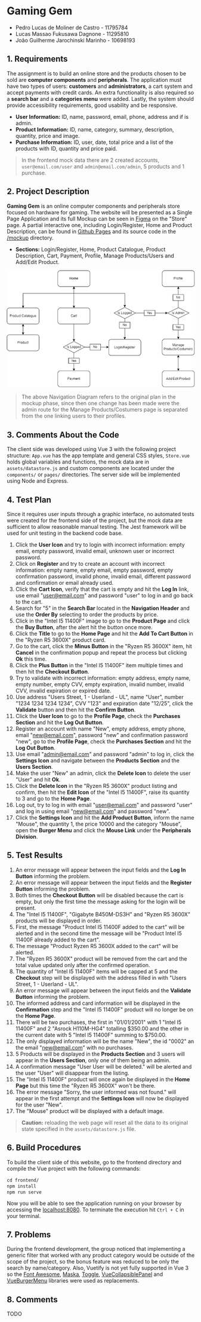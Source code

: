 # Gaming Gem

- Pedro Lucas de Moliner de Castro - 11795784
- Lucas Massao Fukusawa Dagnone - 11295810
- João Guilherme Jarochinski Marinho - 10698193


## 1. Requirements

The assignment is to build an online store and the products chosen to be sold are **computer components** and **peripherals**. The application must have two types of users: **customers** and **administrators**, a cart system and accept payments with credit cards. An extra functionality is also required so a **search bar** and a **categories menu** were added. Lastly, the system should provide accessibility requirements, good usability and be responsive.

- **User Information:** ID, name, password, email, phone, address and if is admin.
- **Product Information:** ID, name, category, summary, description, quantity, price and image.
- **Purchase Information:** ID, user, date, total price and a list of the products with ID, quantity and price paid.

> In the frontend mock data there are 2 created accounts, `user@email.com/user` and `admin@email.com/admin`, 5 products and 1 purchase.


## 2. Project Description

**Gaming Gem** is an online computer components and peripherals store focused on hardware for gaming. The website will be presented as a Single Page Application and its full Mockup can be seen in [Figma](https://www.figma.com/file/ozZUSnOeuyotmszMJvDc2P/Vuetify-Components-(Community)?node-id=13144%3A605) on the "Store" page. A partial interactive one, including Login/Register, Home and Product Description, can be found in [Github Pages](https://pedrolmcastro.github.io/store/mockup/pages/home.html) and its source code in the [/mockup](https://github.com/pedrolmcastro/store/tree/main/mockup) directory.

- **Sections:** Login/Register, Home, Product Catalogue, Product Description, Cart, Payment, Profile, Manage Products/Users and Add/Edit Product.

![Navigation Diagram](mockup/diagram/navigation.png)

> The above Navigation Diagram refers to the original plan in the mockup phase, since then one change has been made were the admin route for the Manage Products/Costumers page is separated from the one linking users to their profiles.


## 3. Comments About the Code

The client side was developed using Vue 3 with the following project structure: `App.vue` has the app template and general CSS styles, `Store.vue` holds global variables and functions, the mock data are in `assets/datastore.js` and custom components are located under the `components/` or `pages/` directories. The server side will be implemented using Node and Express.


## 4. Test Plan

Since it requires user inputs through a graphic interface, no automated tests were created for the frontend side of the project, but the mock data are sufficient to allow reasonable manual testing. The Jest framework will be used for unit testing in the backend code base.

1. Click the **User Icon** and try to login with incorrect information: empty email, empty password, invalid email, unknown user or incorrect password.
1. Click on **Register** and try to create an account with incorrect information: empty name, empty email, empty password, empty confirmation password, invalid phone, invalid email, different password and confirmation or email already used.
1. Click the **Cart Icon**, verify that the cart is empty and hit the **Log In** link, use email "user@email.com" and password "user" to log in and go back to the cart.
1. Search for "5" in the **Search Bar** located in the **Navigation Header** and use the **Order By** selecting to order the products by price.
1. Click in the "Intel I5 11400F" image to go to the **Product Page** and click the **Buy Button**, after the alert hit the button once more.
1. Click the **Title** to go to the **Home Page** and hit the **Add To Cart Button** in the "Ryzen R5 3600X" product card.
1. Go to the cart, click the **Minus Button** in the "Ryzen R5 3600X" item, hit **Cancel** in the confirmation popup and repeat the process but clicking **Ok** this time.
1. Click the **Plus Button** in the "Intel I5 11400F" item multiple times and then hit the **Checkout Button**.
1. Try to validate with incorrect information: empty address, empty name, empty number, empty CVV, empty expiration, invalid number, invalid CVV, invalid expiration or expired date.
1. Use address "Users Street, 1 - Userland - UL", name "User", number "1234 1234 1234 1234", CVV "123" and expiration date "12/25", click the **Validate** button and then hit the **Confirm Button**.
1. Click the **User Icon** to go to the **Profile Page**, check the **Purchases Section** and hit the **Log Out Button**.
1. Register an account with name "New", empty address, empty phone, email "new@email.com", password "new" and confirmation password "new", go to the **Profile Page**, check the **Purchases Section** and hit the **Log Out Button**.
1. Use email "admin@email.com" and password "admin" to log in, click the **Settings Icon** and navigate between the **Products Section** and the **Users Section**.
1. Make the user "New" an admin, click the **Delete Icon** to delete the user "User" and hit **Ok**.
1. Click the **Delete Icon** in the "Ryzen R5 3600X" product listing and confirm, then hit the **Edit Icon** of the "Intel I5 11400F", raise its quantity to 3 and go to the **Home Page**.
1. Log out, try to log in with email "user@email.com" and password "user" and log in using email "new@email.com" and password "new".
1. Click the **Settings Icon** and hit the **Add Product Button**, inform the name "Mouse", the quantity 1, the price 10000 and the category "Mouse", open the **Burger Menu** and click the **Mouse Link** under the **Peripherals Division**.


## 5. Test Results

1. An error message will appear between the input fields and the **Log In Button** informing the problem.
1. An error message will appear between the input fields and the **Register Button** informing the problem.
1. Both times the **Checkout Button** will be disabled because the cart is empty, but only the first time the message asking for the login will be present.
1. The "Intel I5 11400F", "Gigabyte B450M-DS3H" and "Ryzen R5 3600X" products will be displayed in order.
1. First, the message "Product Intel I5 11400F added to the cart" will be alerted and in the second time the message will be "Product Intel I5 11400F already added to the cart".
1. The message "Product Ryzen R5 3600X added to the cart" will be alerted.
1. The "Ryzen R5 3600X" product will be removed from the cart and the total value updated only after the confirmed operation.
1. The quantity of "Intel I5 11400F" items will be capped at 5 and the **Checkout** step will be displayed with the address filled in with "Users Street, 1 - Userland - UL".
1. An error message will appear between the input fields and the **Validate Button** informing the problem.
1. The informed address and card information will be displayed in the **Confirmation** step and the "Intel I5 11400F" product will no longer be on the **Home Page**.
1. There will be two purchases, the first in "01/01/2001" with 1 "Intel I5 11400F" and 2 "Asrock H110M-HG4" totalling $350.00 and the other in the current date with 5 "Intel I5 11400F" summing to $750.00.
1. The only displayed information will be the name "New", the id "0002" an the email "new@email.com" with no purchases.
1. 5 Products will be displayed in the **Products Section** and 3 users will appear in the **Users Section**, only one of them being an admin.
1. A confirmation message "User User will be deleted." will be alerted and the user "User" will disappear from the listing.
1. The "Intel I5 11400F" product will once again be displayed in the **Home Page** but this time the "Ryzen R5 3600X" won't be there.
1. The error message "Sorry, the user informed was not found." will appear in the first attempt and the **Settings Icon** will now be displayed for the user "New".
1. The "Mouse" product will be displayed with a default image.

> **Caution:** reloading the web page will reset all the data to its original state specified in the `assets/datastore.js` file. 


## 6. Build Procedures

To build the client side of this website, go to the frontend directory and compile the Vue project with the following commands:

```shell
cd frontend/
npm install
npm run serve
```

Now you will be able to see the application running on your browser by accessing the [localhost:8080](http://localhost:8080/). To terminate the execution hit `Ctrl + C` in your terminal.


## 7. Problems

During the frontend development, the group noticed that implementing a generic filter that worked with any product category would be outside of the scope of the project, so the bonus feature was reduced to be only the search by name/category. Also, Vuetify is not yet fully supported in Vue 3 so the [Font Awesome](https://fontawesome.com/), [Maska](https://github.com/beholdr/maska), [Toggle](https://github.com/vueform/toggle), [VueCollapsiblePanel](https://github.com/dafcoe/vue-collapsible-panel) and [VueBurgerMenu](https://github.com/mbj36/vue-burger-menu) libraries were used as replacements.


## 8. Comments

TODO
